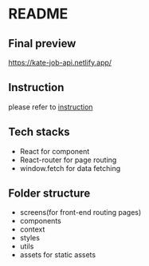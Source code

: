# README

## Final preview

https://kate-job-api.netlify.app/

## Instruction

please refer to [instruction](Instruction)

## Tech stacks

- React for component
- React-router for page routing
- window.fetch for data fetching

## Folder structure

- screens(for front-end routing pages)
- components
- context
- styles
- utils
- assets
  for static assets
